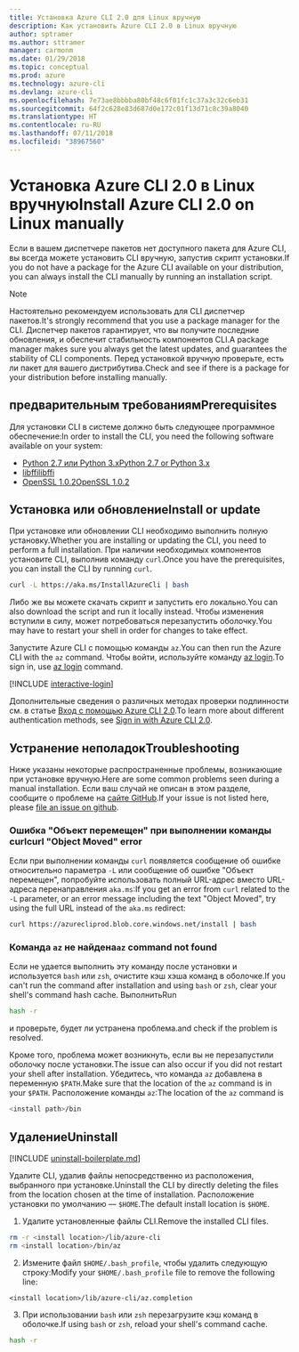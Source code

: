 ```yaml
---
title: Установка Azure CLI 2.0 для Linux вручную
description: Как установить Azure CLI 2.0 в Linux вручную
author: sptramer
ms.author: sttramer
manager: carmonm
ms.date: 01/29/2018
ms.topic: conceptual
ms.prod: azure
ms.technology: azure-cli
ms.devlang: azure-cli
ms.openlocfilehash: 7e73ae8bbbba80bf48c6f01fc1c37a3c32c6eb31
ms.sourcegitcommit: 64f2c628e83d687d0e172c01f13d71c8c39a8040
ms.translationtype: HT
ms.contentlocale: ru-RU
ms.lasthandoff: 07/11/2018
ms.locfileid: "38967560"
---
```

# <a name="install-azure-cli-20-on-linux-manually"></a><span data-ttu-id="c2366-103">Установка Azure CLI 2.0 в Linux вручную</span><span class="sxs-lookup"><span data-stu-id="c2366-103">Install Azure CLI 2.0 on Linux manually</span></span>

<span data-ttu-id="c2366-104">Если в вашем диспетчере пакетов нет доступного пакета для Azure CLI, вы всегда можете установить CLI вручную, запустив скрипт установки.</span><span class="sxs-lookup"><span data-stu-id="c2366-104">If you do not have a package for the Azure CLI available on your distribution, you can always install the CLI manually by running an installation script.</span></span>

> [!NOTE]
> <span data-ttu-id="c2366-105">Настоятельно рекомендуем использовать для CLI диспетчер пакетов.</span><span class="sxs-lookup"><span data-stu-id="c2366-105">It's strongly recommend that you use a package manager for the CLI.</span></span> <span data-ttu-id="c2366-106">Диспетчер пакетов гарантирует, что вы получите последние обновления, и обеспечит стабильность компонентов CLI.</span><span class="sxs-lookup"><span data-stu-id="c2366-106">A package manager makes sure you always get the latest updates, and guarantees the stability of CLI components.</span></span> <span data-ttu-id="c2366-107">Перед установкой вручную проверьте, есть ли пакет для вашего дистрибутива.</span><span class="sxs-lookup"><span data-stu-id="c2366-107">Check and see if there is a package for your distribution before installing manually.</span></span>

## <a name="prerequisites"></a><span data-ttu-id="c2366-108">предварительным требованиям</span><span class="sxs-lookup"><span data-stu-id="c2366-108">Prerequisites</span></span>

<span data-ttu-id="c2366-109">Для установки CLI в системе должно быть следующее программное обеспечение:</span><span class="sxs-lookup"><span data-stu-id="c2366-109">In order to install the CLI, you need the following software available on your system:</span></span>

* [<span data-ttu-id="c2366-110">Python 2.7 или Python 3.x</span><span class="sxs-lookup"><span data-stu-id="c2366-110">Python 2.7 or Python 3.x</span></span>](https://www.python.org/downloads/)
* [<span data-ttu-id="c2366-111">libffi</span><span class="sxs-lookup"><span data-stu-id="c2366-111">libffi</span></span>](https://sourceware.org/libffi/)
* [<span data-ttu-id="c2366-112">OpenSSL 1.0.2</span><span class="sxs-lookup"><span data-stu-id="c2366-112">OpenSSL 1.0.2</span></span>](https://www.openssl.org/source/)

## <a name="install-or-update"></a><span data-ttu-id="c2366-113">Установка или обновление</span><span class="sxs-lookup"><span data-stu-id="c2366-113">Install or update</span></span>

<span data-ttu-id="c2366-114">При установке или обновлении CLI необходимо выполнить полную установку.</span><span class="sxs-lookup"><span data-stu-id="c2366-114">Whether you are installing or updating the CLI, you need to perform a full installation.</span></span> <span data-ttu-id="c2366-115">При наличии необходимых компонентов установите CLI, выполнив команду `curl`.</span><span class="sxs-lookup"><span data-stu-id="c2366-115">Once you have the prerequisites, you can install the CLI by running `curl`.</span></span>

```bash
curl -L https://aka.ms/InstallAzureCli | bash
```

<span data-ttu-id="c2366-116">Либо же вы можете скачать скрипт и запустить его локально.</span><span class="sxs-lookup"><span data-stu-id="c2366-116">You can also download the script and run it locally instead.</span></span> <span data-ttu-id="c2366-117">Чтобы изменения вступили в силу, может потребоваться перезапустить оболочку.</span><span class="sxs-lookup"><span data-stu-id="c2366-117">You may have to restart your shell in order for changes to take effect.</span></span>

<span data-ttu-id="c2366-118">Запустите Azure CLI с помощью команды `az`.</span><span class="sxs-lookup"><span data-stu-id="c2366-118">You can then run the Azure CLI with the `az` command.</span></span> <span data-ttu-id="c2366-119">Чтобы войти, используйте команду [az login](/cli/azure/reference-index#az-login).</span><span class="sxs-lookup"><span data-stu-id="c2366-119">To sign in, use [az login](/cli/azure/reference-index#az-login) command.</span></span>

[!INCLUDE [interactive-login](includes/interactive-login.md)]

<span data-ttu-id="c2366-120">Дополнительные сведения о различных методах проверки подлинности см. в статье [Вход с помощью Azure CLI 2.0](authenticate-azure-cli.md).</span><span class="sxs-lookup"><span data-stu-id="c2366-120">To learn more about different authentication methods, see [Sign in with Azure CLI 2.0](authenticate-azure-cli.md).</span></span>

## <a name="troubleshooting"></a><span data-ttu-id="c2366-121">Устранение неполадок</span><span class="sxs-lookup"><span data-stu-id="c2366-121">Troubleshooting</span></span>

<span data-ttu-id="c2366-122">Ниже указаны некоторые распространенные проблемы, возникающие при установке вручную.</span><span class="sxs-lookup"><span data-stu-id="c2366-122">Here are some common problems seen during a manual installation.</span></span> <span data-ttu-id="c2366-123">Если ваш случай не описан в этом разделе, сообщите о проблеме на [сайте GitHub](https://github.com/Azure/azure-cli/issues).</span><span class="sxs-lookup"><span data-stu-id="c2366-123">If your issue is not listed here, please [file an issue on github](https://github.com/Azure/azure-cli/issues).</span></span>

### <a name="curl-object-moved-error"></a><span data-ttu-id="c2366-124">Ошибка "Объект перемещен" при выполнении команды curl</span><span class="sxs-lookup"><span data-stu-id="c2366-124">curl "Object Moved" error</span></span>

<span data-ttu-id="c2366-125">Если при выполнении команды `curl` появляется сообщение об ошибке относительно параметра `-L` или сообщение об ошибке "Объект перемещен", попробуйте использовать полный URL-адрес вместо URL-адреса перенаправления `aka.ms`:</span><span class="sxs-lookup"><span data-stu-id="c2366-125">If you get an error from `curl` related to the `-L` parameter, or an error message including the text "Object Moved", try using the full URL instead of the `aka.ms` redirect:</span></span>

```bash
curl https://azurecliprod.blob.core.windows.net/install | bash
```

### <a name="az-command-not-found"></a><span data-ttu-id="c2366-126">Команда `az` не найдена</span><span class="sxs-lookup"><span data-stu-id="c2366-126">`az` command not found</span></span>

<span data-ttu-id="c2366-127">Если не удается выполнить эту команду после установки и используется `bash` или `zsh`, очистите кэш хэша команд в оболочке.</span><span class="sxs-lookup"><span data-stu-id="c2366-127">If you can't run the command after installation and using `bash` or `zsh`, clear your shell's command hash cache.</span></span> <span data-ttu-id="c2366-128">Выполнить</span><span class="sxs-lookup"><span data-stu-id="c2366-128">Run</span></span>

```bash
hash -r
```

<span data-ttu-id="c2366-129">и проверьте, будет ли устранена проблема.</span><span class="sxs-lookup"><span data-stu-id="c2366-129">and check if the problem is resolved.</span></span>

<span data-ttu-id="c2366-130">Кроме того, проблема может возникнуть, если вы не перезапустили оболочку после установки.</span><span class="sxs-lookup"><span data-stu-id="c2366-130">The issue can also occur if you did not restart your shell after installation.</span></span> <span data-ttu-id="c2366-131">Убедитесь, что команда `az` добавлена в переменную `$PATH`.</span><span class="sxs-lookup"><span data-stu-id="c2366-131">Make sure that the location of the `az` command is in your `$PATH`.</span></span> <span data-ttu-id="c2366-132">Расположение команды `az`:</span><span class="sxs-lookup"><span data-stu-id="c2366-132">The location of the `az` command is</span></span>

```bash
<install path>/bin
```

## <a name="uninstall"></a><span data-ttu-id="c2366-133">Удаление</span><span class="sxs-lookup"><span data-stu-id="c2366-133">Uninstall</span></span>

[!INCLUDE [uninstall-boilerplate.md](includes/uninstall-boilerplate.md)]

<span data-ttu-id="c2366-134">Удалите CLI, удалив файлы непосредственно из расположения, выбранного при установке.</span><span class="sxs-lookup"><span data-stu-id="c2366-134">Uninstall the CLI by directly deleting the files from the location chosen at the time of installation.</span></span> <span data-ttu-id="c2366-135">Расположение установки по умолчанию — `$HOME`.</span><span class="sxs-lookup"><span data-stu-id="c2366-135">The default install location is `$HOME`.</span></span>

1. <span data-ttu-id="c2366-136">Удалите установленные файлы CLI.</span><span class="sxs-lookup"><span data-stu-id="c2366-136">Remove the installed CLI files.</span></span>

  ```bash
  rm -r <install location>/lib/azure-cli
  rm <install location>/bin/az
  ```

2. <span data-ttu-id="c2366-137">Измените файл `$HOME/.bash_profile`, чтобы удалить следующую строку:</span><span class="sxs-lookup"><span data-stu-id="c2366-137">Modify your `$HOME/.bash_profile` file to remove the following line:</span></span>

  ```text
  <install location>/lib/azure-cli/az.completion
  ```

3. <span data-ttu-id="c2366-138">При использовании `bash` или `zsh` перезагрузите кэш команд в оболочке.</span><span class="sxs-lookup"><span data-stu-id="c2366-138">If using `bash` or `zsh`, reload your shell's command cache.</span></span>

  ```bash
  hash -r
  ```

